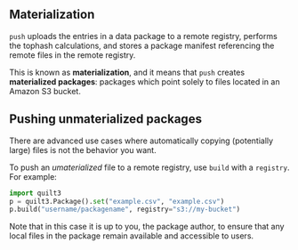 <!--pytest-codeblocks:skipfile-->
<!-- markdownlint-disable -->

## Materialization

`push` uploads the entries in a data package to a remote registry,
performs the tophash calculations, and stores a package manifest
referencing the remote files in the remote registry.

This is known as **materialization**,
and it means that `push` creates **materialized packages**: packages
which point solely to files located in an Amazon S3 bucket.

## Pushing unmaterialized packages

There are advanced use cases where automatically copying (potentially
large) files is not the behavior you want.

To push an _umaterialized_ file to a remote registry, use `build`
with a `registry`. For example:

```python
import quilt3
p = quilt3.Package().set("example.csv", "example.csv")
p.build("username/packagename", registry="s3://my-bucket")
```

Note that in this case it is up to you, the package author, to
ensure that any local files in the package remain available and
accessible to users.
